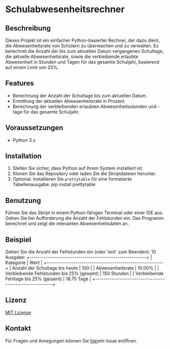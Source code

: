 # Schulabwesenheitsrechner

## Beschreibung
Dieses Projekt ist ein einfacher Python-basierter Rechner, der dazu dient, die Abwesenheitsrate von Schülern zu überwachen und zu verwalten. Es berechnet die Anzahl der bis zum aktuellen Datum vergangenen Schultage, die aktuelle Abwesenheitsrate, sowie die verbleibende erlaubte Abwesenheit in Stunden und Tagen für das gesamte Schuljahr, basierend auf einem Limit von 25%.

## Features
- Berechnung der Anzahl der Schultage bis zum aktuellen Datum.
- Ermittlung der aktuellen Abwesenheitsrate in Prozent.
- Berechnung der verbleibenden erlaubten Abwesenheitsstunden und -tage für das gesamte Schuljahr.

## Voraussetzungen
- Python 3.x

## Installation
1. Stellen Sie sicher, dass Python auf Ihrem System installiert ist.
2. Klonen Sie das Repository oder laden Sie die Skriptdateien herunter.
3. Optional: Installieren Sie `prettytable` für eine formatierte Tabellenausgabe: pip install prettytable


## Benutzung
Führen Sie das Skript in einem Python-fähigen Terminal oder einer IDE aus. Geben Sie bei Aufforderung die Anzahl der Fehlstunden ein. Das Programm berechnet und zeigt die relevanten Abwesenheitsdaten an.

## Beispiel
Geben Sie die Anzahl der Fehlstunden ein (oder 'exit' zum Beenden): 10
Ausgabe:
+---------------------------------------------------------+
| Kategorie                                 | Wert        |
+---------------------------------------------------------+
| Anzahl der Schultage bis heute            | 100         |
| Abwesenheitsrate                          | 10.00%      |
| Verbleibende Fehlstunden bis 25% (gesamt) | 150 Stunden |
| Verbleibende Fehltage bis 25% (gesamt)    | 18.75 Tage  |
+---------------------------------------------------------+


## Lizenz
[MIT License](LICENSE)

## Kontakt
Für Fragen und Anregungen können Sie [hier](https://github.com/solotov-val/AbsenceCalculator/issues)ein Issue eröffnen.
